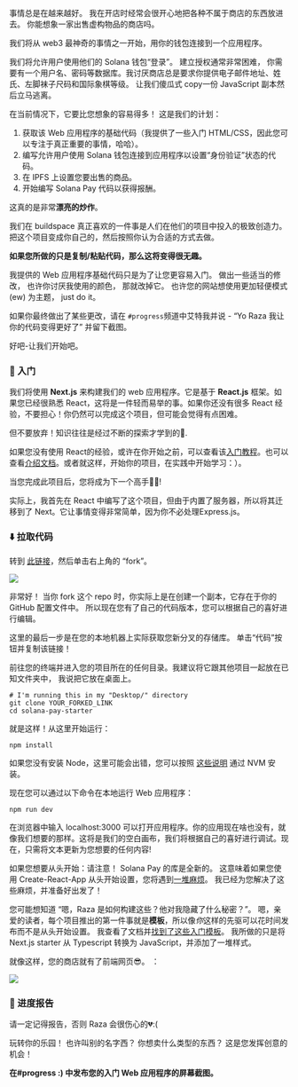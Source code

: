 事情总是在越来越好。 我在开店时经常会很开心地把各种不属于商店的东西放进去。 你能想象一家出售虚构物品的商店吗。

我们将从 web3 最神奇的事情之一开始，用你的钱包连接到一个应用程序。

我们将允许用户使用他们的 Solana 钱包“登录”。 建立授权通常非常困难， 你需要有一个用户名、密码等数据库。我讨厌商店总是要求你提供电子邮件地址、姓氏、左脚袜子尺码和国际象棋等级。 让我们傻瓜式 copy一份 JavaScript 副本然后立马逃离。

在当前情况下，它要比您想象的容易得多！ 这是我们的计划：

1. 获取该 Web 应用程序的基础代码（我提供了一些入门 HTML/CSS，因此您可以专注于真正重要的事情，哈哈）。
2. 编写允许用户使用 Solana 钱包连接到应用程序以设置“身份验证”状态的代码。
3. 在 IPFS 上设置您要出售的商品。
4. 开始编写 Solana Pay 代码以获得报酬。

这真的是非常**漂亮的炒作**。

我们在 buildspace 真正喜欢的一件事是人们在他们的项目中投入的极致创造力。 把这个项目变成你自己的，然后按照你认为合适的方式去做。

**如果您所做的只是复制/粘贴代码，那么这将变得很无趣。**

我提供的 Web 应用程序基础代码只是为了让您更容易入门。 做出一些适当的修改， 也许你讨厌我使用的颜色， 那就改掉它。 也许您的网站想使用更加轻便模式 (ew) 为主题， just do it。

如果你最终做出了某些更改，请在 `#progress`频道中艾特我并说 - “Yo Raza 我让你的代码变得更好了” 并留下截图。

好吧-让我们开始吧。

### 🏁 入门

我们将使用 **Next.js** 来构建我们的 web 应用程序。它是基于 **React.js** 框架。如果您已经很熟悉 React，这将是一件轻而易举的事。如果你还没有很多 React 经验，不要担心！你仍然可以完成这个项目，但可能会觉得有点困难。

但不要放弃！知识往往是经过不断的探索才学到的🧠.

如果您没有使用 React的经验，或许在你开始之前，可以查看该[入门教程](https://www.freecodecamp.org/news/nextjs-tutorial/)。也可以查看[介绍文档](https://nextjs.org/learn/foundations/about-nextjs)。或者就这样，开始你的项目，在实践中开始学习：）。

当您完成此项目后，您将成为下一个高手🧙‍♂!

实际上，我首先在 React 中编写了这个项目，但由于内置了服务器，所以将其迁移到了 Next。它让事情变得非常简单，因为你不必处理Express.js。

### ⬇️ 拉取代码
转到 [此链接](https://github.com/buildspace/solana-pay-starter)，然后单击右上角的 “fork”。

![](https://i.imgur.com/OnOIO2A.png)

非常好！ 当你 fork 这个 repo 时，你实际上是在创建一个副本，它存在于你的 GitHub 配置文件中。 所以现在您有了自己的代码版本，您可以根据自己的喜好进行编辑。

这里的最后一步是在您的本地机器上实际获取您新分叉的存储库。 单击“代码”按钮并复制该链接！

前往您的终端并进入您的项目所在的任何目录。我建议将它跟其他项目一起放在已知文件夹中， 我说把它放在桌面上。

```
# I'm running this in my "Desktop/" directory 
git clone YOUR_FORKED_LINK
cd solana-pay-starter
```
就是这样！从这里开始运行：

```
npm install
```

如果您没有安装 Node，这里可能会出错，您可以按照 [这些说明](https://github.com/nvm-sh/nvm#installing-and-updating) 通过 NVM 安装。

现在您可以通过以下命令在本地运行 Web 应用程序：

```
npm run dev
```

在浏览器中输入 localhost:3000 可以打开应用程序。你的应用现在啥也没有，就像我们想要的那样。这将是我们的空白画布，我们将根据自己的喜好进行调试。现在，只需将文本更新为您想要的任何内容!

如果您想要从头开始：请注意！ Solana Pay 的库是全新的。 这意味着如果您使用 Create-React-App 从头开始设置，您将遇到[一堆麻烦](https://github.com/solana-labs/wallet-adapter/issues/241)。 我已经为您解决了这些麻烦，并准备好出发了！

您可能想知道 “嗯，Raza 是如何构建这些？他对我隐藏了什么秘密？”。 嗯，亲爱的读者，每个项目推出的第一件事就是**模板**，所以像*你*这样的先驱可以花时间发布而不是从头开始设置。 我查看了文档并[找到了这些入门模板](https://github.com/solana-labs/wallet-adapter/tree/master/packages/starter)。 我所做的只是将 Next.js starter 从 Typescript 转换为 JavaScript，并添加了一堆样式。

就像这样，您的商店就有了前端网页😎。 ：

![](https://hackmd.io/_uploads/Hy9JJK8Pq.png)

### 🚨 进度报告
请一定记得报告，否则 Raza 会很伤心的💔:(

玩转你的乐园！ 也许叫别的名字西？ 你想卖什么类型的东西？ 这是您发挥创意的机会！

**在#progress :) 中发布您的入门 Web 应用程序的屏幕截图。**






